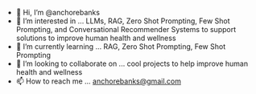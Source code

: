 - 👋 Hi, I’m @anchorebanks
- 👀 I’m interested in ... LLMs, RAG, Zero Shot Prompting, Few Shot Prompting, and Conversational Recommender Systems to support solutions to improve human health and wellness
- 🌱 I’m currently learning ... RAG, Zero Shot Prompting, Few Shot Prompting
- 💞️ I’m looking to collaborate on ... cool projects to help improve human health and wellness
- 📫 How to reach me ... anchorebanks@gmail.com

<!---
anchorebanks/anchorebanks is a ✨ special ✨ repository because its `README.md` (this file) appears on your GitHub profile.
You can click the Preview link to take a look at your changes.
--->
